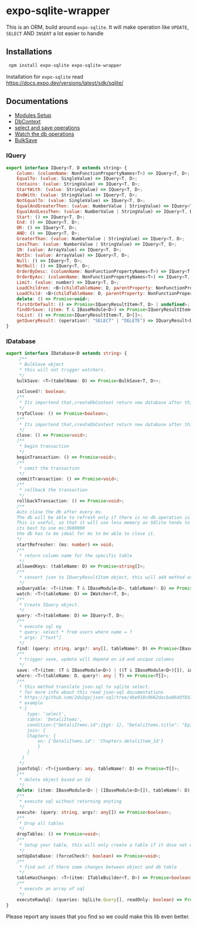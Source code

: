# expo-sqlite-wrapper
 This is an ORM, build around `expo-sqlite`. It will make operation like `UPDATE`, `SELECT` AND `INSERT` a lot easier to handle
 
 ## Installations
```sh
 npm install expo-sqlite expo-sqlite-wrapper
```
Installation for `expo-sqlite` read https://docs.expo.dev/versions/latest/sdk/sqlite/

## Documentations
* [Modules Setup](https://github.com/AlenToma/expo-sqlite-wrapper/blob/main/documentations/SetupModules.md)
* [DbContext](https://github.com/AlenToma/expo-sqlite-wrapper/blob/main/documentations/dbContexts.md)
* [select and save operations](https://github.com/AlenToma/expo-sqlite-wrapper/blob/main/documentations/Select_and_Save.md)
* [Watch the db operations](https://github.com/AlenToma/expo-sqlite-wrapper/blob/main/documentations/Watcher.md)
* [BulkSave](https://github.com/AlenToma/expo-sqlite-wrapper/blob/main/documentations/BulkSave.md)

### IQuery
```js
export interface IQuery<T, D extends string> {
    Column: (columnName: NonFunctionPropertyNames<T>) => IQuery<T, D>;
    EqualTo: (value: SingleValue) => IQuery<T, D>;
    Contains: (value: StringValue) => IQuery<T, D>;
    StartWith: (value: StringValue) => IQuery<T, D>;
    EndWith: (value: StringValue) => IQuery<T, D>;
    NotEqualTo: (value: SingleValue) => IQuery<T, D>;
    EqualAndGreaterThen: (value: NumberValue | StringValue) => IQuery<T, D>;
    EqualAndLessThen: (value: NumberValue | StringValue) => IQuery<T, D>;
    Start: () => IQuery<T, D>;
    End: () => IQuery<T, D>;
    OR: () => IQuery<T, D>;
    AND: () => IQuery<T, D>;
    GreaterThan: (value: NumberValue | StringValue) => IQuery<T, D>;
    LessThan: (value: NumberValue | StringValue) => IQuery<T, D>;
    IN: (value: ArrayValue) => IQuery<T, D>;
    NotIn: (value: ArrayValue) => IQuery<T, D>;
    Null: () => IQuery<T, D>;
    NotNull: () => IQuery<T, D>;
    OrderByDesc: (columnName: NonFunctionPropertyNames<T>) => IQuery<T, D>;
    OrderByAsc: (columnName: NonFunctionPropertyNames<T>) => IQuery<T, D>;
    Limit: (value: number) => IQuery<T, D>;
    LoadChildren: <B>(childTableName: D, parentProperty: NonFunctionPropertyNames<T>) => IChildQueryLoader<B, T, D>;
    LoadChild: <B>(childTableName: D, parentProperty: NonFunctionPropertyNames<T>) => IChildQueryLoader<B, T, D>
    delete: () => Promise<void>;
    firstOrDefault: () => Promise<IQueryResultItem<T, D> | undefined>;
    findOrSave: (item: T & IBaseModule<D>) => Promise<IQueryResultItem<T, D>>;
    toList: () => Promise<IQueryResultItem<T, D>[]>;
    getQueryResult: (operation?: "SELECT" | "DELETE") => IQuaryResult<D>;
}
```

### IDatabase
```ts
export interface IDatabase<D extends string> {
     /**
     * BulkSave object
     * this will not trigger watchers.
     */
    bulkSave: <T>(tabelName: D) => Promise<BulkSave<T, D>>;
    
    isClosed?: boolean;
    /**
     * Its importend that,createDbContext return new database after this is triggered
     */
    tryToClose: () => Promise<boolean>;
    /**
     * Its importend that,createDbContext return new database after this is triggered
     */
    close: () => Promise<void>;
    /**
     * begin transaction
     */
    beginTransaction: () => Promise<void>;
    /**
     * comit the transaction
     */
    commitTransaction: () => Promise<void>;
    /**
     * rollback the transaction
     */
    rollbackTransaction: () => Promise<void>;
    /**
    Auto close the db after every ms.
    The db will be able to refresh only if there is no db operation is ongoing.
    This is useful, so that it will use less memory as SQlite tends to store transaction in memories which causes the increase in memory over time.
    its best to use ms:3600000
    the db has to be ideal for ms to be able to close it.
    */
    startRefresher: (ms: number) => void;
    /**
     * return column name for the specific table
     */
    allowedKeys: (tableName: D) => Promise<string[]>;
    /**
     * convert json to IQueryResultItem object, this will add method as savechanges, update and delete methods to an object
     */
    asQueryable: <T>(item: T & IBaseModule<D>, tableName?: D) => Promise<IQueryResultItem<T, D>>;
    watch: <T>(tableName: D) => IWatcher<T, D>;
    /**
     * Create IQuery object.
     */
    query: <T>(tableName: D) => IQuery<T, D>;
    /**
     * execute sql eg
     * query: select * from users where name = ?
     * args: ["test"]
     */
    find: (query: string, args?: any[], tableName?: D) => Promise<IBaseModule<D>[]>;
    /**
     * trigger save, update will depend on id and unique columns
     */
    save: <T>(item: (T & IBaseModule<D>) | ((T & IBaseModule<D>)[]), insertOnly?: Boolean, tableName?: D, saveAndForget?: boolean) => Promise<T[]>;
    where: <T>(tableName: D, query?: any | T) => Promise<T[]>;
    /**
     * this method translate json-sql to sqlite select.
     * for more info about this read json-sql documentations
     * https://github.com/2do2go/json-sql/tree/4be018c0662dacba06ddf033d18e71ebf93ee7c3/docs
     * example
     * {
        type: 'select',
        table: 'DetaliItems',
        condition:{"DetaliItems.id":{$gt: 1}, "DetaliItems.title": "Epic Of Caterpillar"},
        join: {
        Chapters: {
            on: {'DetaliItems.id': 'Chapters.detaliItem_Id'}
            }
        }
      }
     */
    jsonToSql: <T>(jsonQuery: any, tableName?: D) => Promise<T[]>;
    /**
     * delete object based on Id
     */
    delete: (item: IBaseModule<D> | (IBaseModule<D>[]), tableName?: D) => Promise<void>;
    /**
     * execute sql without returning anyting
     */
    execute: (query: string, args?: any[]) => Promise<boolean>;
    /**
     * Drop all tables
     */
    dropTables: () => Promise<void>;
    /**
     * Setup your table, this will only create a table if it dose not exist
     */
    setUpDataBase: (forceCheck?: boolean) => Promise<void>;
    /**
     * find out if there some changes between object and db table
     */
    tableHasChanges: <T>(item: ITableBuilder<T, D>) => Promise<boolean>;
    /**
     * execute an array of sql
     */
    executeRawSql: (queries: SqlLite.Query[], readOnly: boolean) => Promise<void>;
}

```

Please report any issues that you find so we could make this lib even better.


